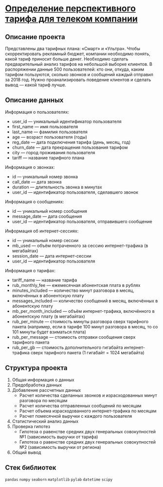 # [Определение перспективного тарифа для телеком компании](https://github.com/borisenko-ru/practicum_ds_data/blob/main/04_Mobile_Phone_Tariffs_project/04_Mobile_Phone_Tariffs_project.ipynb)

## Описание проекта

Представлены два тарифных плана: «Смарт» и «Ультра». Чтобы скорректировать рекламный бюджет, компании необходимо понять, какой тариф приносит больше денег. Необходимо сделать предварительный анализ тарифов на небольшой выборке клиентов. В распоряжении данные 500 пользователей: кто они, откуда, каким тарифом пользуются, сколько звонков и сообщений каждый отправил за 2018 год. Нужно проанализировать поведение клиентов и сделать вывод — какой тариф лучше.

## Описание данных

Информация о пользователях:
  - user_id — уникальный идентификатор пользователя
  - first_name — имя пользователя
  - last_name — фамилия пользователя
  - age — возраст пользователя (годы)
  - reg_date — дата подключения тарифа (день, месяц, год)
  - churn_date — дата прекращения пользования тарифом
  - city — город проживания пользователя
  - tariff — название тарифного плана

Информация о звонках:
  - id — уникальный номер звонка
  - call_date — дата звонка
  - duration — длительность звонка в минутах
  - user_id — идентификатор пользователя, сделавшего звонок

Информация о сообщениях:
  - id — уникальный номер сообщения
  - message_date — дата сообщения
  - user_id — идентификатор пользователя, отправившего сообщение

Информация об интернет-сессиях:
  - id — уникальный номер сессии
  - mb_used — объём потраченного за сессию интернет-трафика (в мегабайтах)
  - session_date — дата интернет-сессии
  - user_id — идентификатор пользователя

Информация о тарифах:
  - tariff_name — название тарифа
  - rub_monthly_fee — ежемесячная абонентская плата в рублях
  - minutes_included — количество минут разговора в месяц, включённых в абонентскую плату
  - messages_included — количество сообщений в месяц, включённых в абонентскую плату
  - mb_per_month_included — объём интернет-трафика, включённого в абонентскую плату (в мегабайтах)
  - rub_per_minute — стоимость минуты разговора сверх тарифного пакета (например, если в тарифе 100 минут разговора в месяц, то со 101 минуты будет взиматься плата)
  - rub_per_message — стоимость отправки сообщения сверх тарифного пакета
  - rub_per_gb — стоимость дополнительного гигабайта интернет-трафика сверх тарифного пакета (1 гигабайт = 1024 мегабайта)

## Структура проекта

1. Общая информация о данных
2. Предобработка данных
3. Добавление рассчетных данных
    - Расчет количества сделанных звонков и израсходованных минут разговора по месяцам
    - Расчет количества отправленных сообщений по месяцам
    - Расчет объема израсходованного интернет-трафика по месяцам
    - Расчет помесячной выручки с каждого пользователя
4. Статистический анализ данных
5. Проверка гипотез
    - Гипотеза о равенстве средних двух генеральных совокупностей №1 (зависимость выручки от тарифа)
    - Гипотеза о равенстве средних двух генеральных совокупностей №2 (зависимость выручки от региона)
6. Общий вывод

## Стек библиотек
`pandas` `numpy` `seaborn` `matplotlib` `pylab` `datetime` `scipy`
